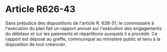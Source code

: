 # Article R626-43

Sans préjudice des dispositions de l'article R. 626-51, le commissaire à l'exécution du plan fait un rapport annuel sur l'exécution des engagements du débiteur et sur les paiements et répartitions auxquels il a procédé. Ce rapport est déposé au greffe, communiqué au ministère public et tenu à la disposition de tout créancier.